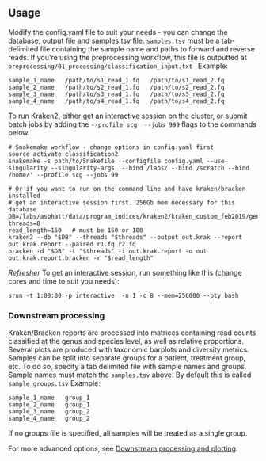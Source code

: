## Usage
Modify the config.yaml file to suit your needs - you can change the database, output file and samples.tsv file. `samples.tsv` must be a tab-delimited file containing the sample name and paths to forward and reverse reads. If you're using the preprocessing workflow, this file is outputted at `preprocessing/01_processing/classification_input.txt ` Example:

```
sample_1_name	/path/to/s1_read_1.fq	/path/to/s1_read_2.fq
sample_2_name	/path/to/s2_read_1.fq	/path/to/s2_read_2.fq
sample_3_name   /path/to/s3_read_1.fq   /path/to/s3_read_2.fq
sample_4_name	/path/to/s4_read_1.fq	/path/to/s4_read_2.fq
```

To run Kraken2, either get an interactive session on the cluster, or submit batch jobs by adding the `--profile scg  --jobs 999` flags to the commands below. 

```
# Snakemake workflow - change options in config.yaml first
source activate classification2
snakemake -s path/to/Snakefile --configfile config.yaml --use-singularity --singularity-args '--bind /labs/ --bind /scratch --bind /home/' --profile scg --jobs 99

# Or if you want to run on the command line and have kraken/bracken installed
# get an interactive session first. 256Gb mem necessary for this database
DB=/labs/asbhatt/data/program_indices/kraken2/kraken_custom_feb2019/genbank_genome_chromosome_scaffold
threads=8
read_length=150   # must be 150 or 100
kraken2 --db "$DB" --threads "$threads" --output out.krak --report out.krak.report --paired r1.fq r2.fq
bracken -d "$DB" -t "$threads" -i out.krak.report -o out out.krak.report.bracken -r "$read_length"
```

_Refresher_ To get an interactive session, run something like this (change cores and time to suit you needs):
```
srun -t 1:00:00 -p interactive  -n 1 -c 8 --mem=256000 --pty bash
```

### Downstream processing
Kraken/Bracken reports are processed into matrices containing read counts classified at the genus and species level, as well as relative proportions. Several plots are produced with taxonomic barplots and diversity metrics. Samples can be split into separate groups for a patient, treatment group, etc. To do so, specify a tab delimited file with sample names and groups. Sample names must match the `samples.tsv` above. By default this is called `sample_groups.tsv` Example:
```
sample_1_name   group_1
sample_2_name   group_1
sample_3_name   group_2
sample_4_name   group_2
```

If no groups file is specified, all samples will be treated as a single group.

For more advanced options, see [Downstream processing and plotting](manual/downstream_plotting.md).